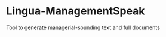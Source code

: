 Lingua-ManagementSpeak
======================

Tool to generate managerial-sounding text and full documents
